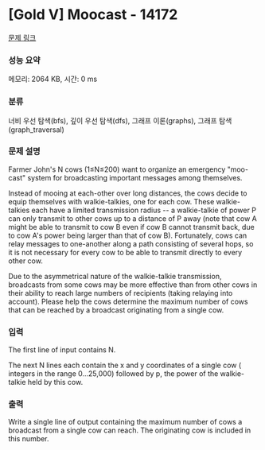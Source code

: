 # [Gold V] Moocast - 14172 

[문제 링크](https://www.acmicpc.net/problem/14172) 

### 성능 요약

메모리: 2064 KB, 시간: 0 ms

### 분류

너비 우선 탐색(bfs), 깊이 우선 탐색(dfs), 그래프 이론(graphs), 그래프 탐색(graph_traversal)

### 문제 설명

<p>Farmer John's N cows (1≤N≤200) want to organize an emergency "moo-cast" system for broadcasting important messages among themselves.</p>

<p>Instead of mooing at each-other over long distances, the cows decide to equip themselves with walkie-talkies, one for each cow. These walkie-talkies each have a limited transmission radius -- a walkie-talkie of power P can only transmit to other cows up to a distance of P away (note that cow A might be able to transmit to cow B even if cow B cannot transmit back, due to cow A's power being larger than that of cow B). Fortunately, cows can relay messages to one-another along a path consisting of several hops, so it is not necessary for every cow to be able to transmit directly to every other cow.</p>

<p>Due to the asymmetrical nature of the walkie-talkie transmission, broadcasts from some cows may be more effective than from other cows in their ability to reach large numbers of recipients (taking relaying into account). Please help the cows determine the maximum number of cows that can be reached by a broadcast originating from a single cow.</p>

### 입력 

 <p>The first line of input contains N.</p>

<p>The next N lines each contain the x and y coordinates of a single cow ( integers in the range 0…25,000) followed by p, the power of the walkie-talkie held by this cow.</p>

### 출력 

 <p>Write a single line of output containing the maximum number of cows a broadcast from a single cow can reach. The originating cow is included in this number.</p>

